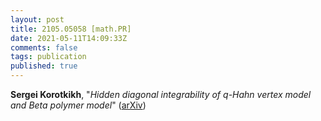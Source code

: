 ```yaml
---
layout: post
title: 2105.05058 [math.PR]
date: 2021-05-11T14:09:33Z
comments: false
tags: publication
published: true
---
```


<b>Sergei Korotkikh</b>, "<i>Hidden diagonal integrability of $q$-Hahn vertex model and Beta polymer  model</i>" ([arXiv](http://arxiv.org/abs/2105.05058v2))
